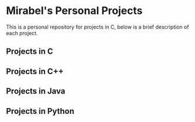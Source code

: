 # Mirabel's Personal Projects

This is a personal repository for projects in C, below is a brief description of each project.

## Projects in C

## Projects in C++

## Projects in Java

## Projects in Python
